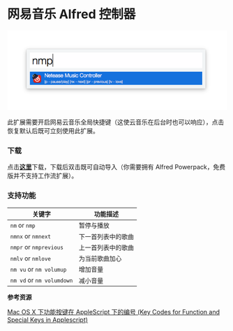 # 网易音乐 Alfred 控制器

![](./alfred-screenshot.png)

此扩展需要开启网易云音乐全局快捷键（这使云音乐在后台时也可以响应），点击恢复默认后既可立刻使用此扩展。

### 下载

点击[**这里**](https://github.com/li-xinyang/AW_NeteaseAlfredController/blob/master/NeteaseMusicController.alfredworkflow?raw=trueg)下载，下载后双击既可自动导入（你需要拥有 Alfred Powerpack，免费版并不支持工作流扩展）。

### 支持功能

|关键字|功能描述|
|------|--------|
|`nm` or `nmp`|暂停与播放|
|`nmnx` or `nmnext`|下一首列表中的歌曲|
|`nmpr` or `nmprevious`|上一首列表中的歌曲|
|`nmlv` or `nmlove`|为当前歌曲加心|
|`nm vu` or `nm volumup`|增加音量|
|`nm vd` or `nm volumdown`|减小音量|

**参考资源**

[Mac OS X 下功能按键在 AppleScript 下的编号 (Key Codes for Function and Special Keys in Applescript)](http://macbiblioblog.blogspot.sg/2014/12/key-codes-for-function-and-special-keys.html)
